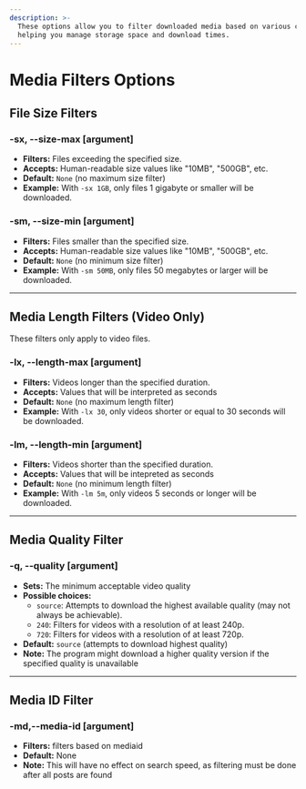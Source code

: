 ```yaml
---
description: >-
  These options allow you to filter downloaded media based on various criteria,
  helping you manage storage space and download times.
---
```


# Media Filters Options

## File Size Filters

### -sx, --size-max \[argument]

* **Filters:** Files exceeding the specified size.
* **Accepts:** Human-readable size values like "10MB", "500GB", etc.
* **Default:** `None` (no maximum size filter)
* **Example:** With `-sx 1GB`, only files 1 gigabyte or smaller will be downloaded.

### -sm, --size-min \[argument]

* **Filters:** Files smaller than the specified size.
* **Accepts:** Human-readable size values like "10MB", "500GB", etc.
* **Default:** `None` (no minimum size filter)
* **Example:** With `-sm 50MB`, only files 50 megabytes or larger will be downloaded.



***

## Media Length Filters (Video Only)

These filters only apply to video files.

### -lx, --length-max \[argument]

* **Filters:** Videos longer than the specified duration.
* **Accepts:** Values that will be interpreted as seconds
* **Default:** `None` (no maximum length filter)
* **Example:** With `-lx 30`, only videos shorter or equal to 30 seconds will be downloaded.

### -lm, --length-min \[argument]

* **Filters:** Videos shorter than the specified duration.
* **Accepts:** Values that will be intepreted as seconds
* **Default:** `None` (no minimum length filter)
* **Example:** With `-lm 5m`, only videos 5 seconds or longer will be downloaded.



***

## Media Quality Filter

### -q, --quality \[argument]

* **Sets:** The minimum acceptable video quality
* **Possible choices:**
  * `source`: Attempts to download the highest available quality (may not always be achievable).
  * `240`: Filters for videos with a resolution of at least 240p.
  * `720`: Filters for videos with a resolution of at least 720p.
* **Default:** `source` (attempts to download highest quality)
* **Note:** The program might download a higher quality version if the specified quality is unavailable



***

## Media ID Filter

### -md,--media-id \[argument]

* **Filters:** filters based on mediaid
* **Default:** None
* **Note:** This will have no effect on search speed, as filtering must be done after all posts are found



